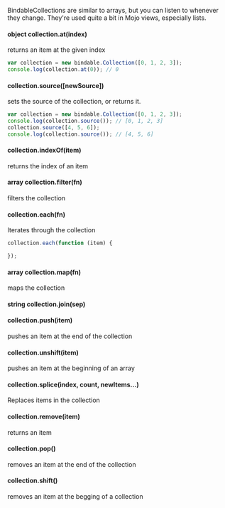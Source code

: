 BindableCollections are similar to arrays, but you can listen to whenever they change. They're
used quite a bit in Mojo views, especially lists.

#### object collection.at(index)

returns an item at the given index

```javascript
var collection = new bindable.Collection([0, 1, 2, 3]);
console.log(collection.at(0)); // 0
```

#### collection.source([newSource])

sets the source of the collection, or returns it.

```javascript
var collection = new bindable.Collection([0, 1, 2, 3]);
console.log(collection.source()); // [0, 1, 2, 3]
collection.source([4, 5, 6]);
console.log(collection.source()); // [4, 5, 6]
```

#### collection.indexOf(item)

returns the index of an item

#### array collection.filter(fn)

filters the collection

#### collection.each(fn)

Iterates through the collection

```javascript
collection.each(function (item) {

});
```

#### array collection.map(fn)

maps the collection

#### string collection.join(sep)

#### collection.push(item)

pushes an item at the end of the collection

#### collection.unshift(item)

pushes an item at the beginning of an array

#### collection.splice(index, count, newItems...)

Replaces items in the collection

#### collection.remove(item)

returns an item

#### collection.pop()

removes an item at the end of the collection

#### collection.shift()

removes an item at the begging of a collection
